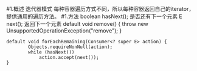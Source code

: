 #1.概述
    迭代器模式
        每种容器遍历方式不同，所以每种容器返回自己的iterator，
        提供通用的遍历方法。
#1.方法
    boolean hasNext();
        是否还有下一个元素
    E next();
        返回下一个元素
    default void remove() {
         throw new UnsupportedOperationException("remove");
    }

    default void forEachRemaining(Consumer<? super E> action) {
            Objects.requireNonNull(action);
            while (hasNext())
                action.accept(next());
    }